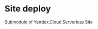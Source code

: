 # Site deploy
Submodule of [Yandex.Cloud Serverless Site](https://github.com/vladd11/yandex-cloud-serverless-site)